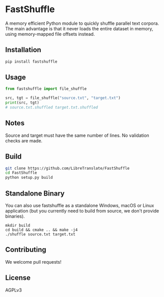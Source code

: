 # FastShuffle

A memory efficient Python module to quickly shuffle parallel text corpora. The main advantage is that it never loads the entire dataset in memory, using memory-mapped file offsets instead.

## Installation

```bash
pip install fastshuffle
```

## Usage

```python
from fastshuffle import file_shuffle

src, tgt = file_shuffle("source.txt", "target.txt")
print(src, tgt)
# source.txt.shuffled target.txt.shuffled
```

## Notes

Source and target must have the same number of lines. No validation checks are made.

## Build

```bash
git clone https://github.com/LibreTranslate/FastShuffle
cd FastShuffle
python setup.py build
```

## Standalone Binary

You can also use fastshuffle as a standalone Windows, macOS or Linux application (but you currently need to build from source, we don't provide binaries).

```
mkdir build
cd build && cmake .. && make -j4
./shuffle source.txt target.txt
```

## Contributing

We welcome pull requests!

## License

AGPLv3
